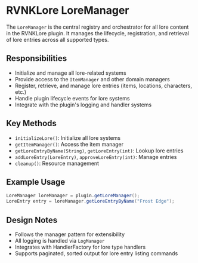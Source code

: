 # RVNKLore LoreManager

The `LoreManager` is the central registry and orchestrator for all lore content in the RVNKLore plugin. It manages the lifecycle, registration, and retrieval of lore entries across all supported types.

## Responsibilities
- Initialize and manage all lore-related systems
- Provide access to the `ItemManager` and other domain managers
- Register, retrieve, and manage lore entries (items, locations, characters, etc.)
- Handle plugin lifecycle events for lore systems
- Integrate with the plugin's logging and handler systems

## Key Methods
- `initializeLore()`: Initialize all lore systems
- `getItemManager()`: Access the item manager
- `getLoreEntryByName(String)`, `getLoreEntry(int)`: Lookup lore entries
- `addLoreEntry(LoreEntry)`, `approveLoreEntry(int)`: Manage entries
- `cleanup()`: Resource management

## Example Usage
```java
LoreManager loreManager = plugin.getLoreManager();
LoreEntry entry = loreManager.getLoreEntryByName("Frost Edge");
```

## Design Notes
- Follows the manager pattern for extensibility
- All logging is handled via `LogManager`
- Integrates with HandlerFactory for lore type handlers
- Supports paginated, sorted output for lore entry listing commands
